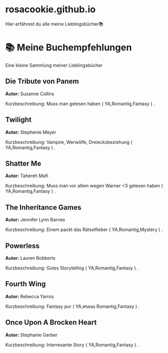 # rosacookie.github.io
Hier erfährest du alle meine Lieblingsbücher📚
<!DOCTYPE html> 
<html lang="de"> 
<head>
<meta charset="UTF-8">
</head> 
<body> 
<h1>📚 Meine Buchempfehlungen</h1>
<p>Eine kleine Sammlung meiner Lieblingsbücher</p>
<h2>Die Tribute von Panem</h2> 
<p><strong>Autor:</strong> Suzanne Collins</p> 
<p>Kurzbeschreibung: Muss man gelesen haben ( YA,Romantig,Fantasy ) .</p>  
<h2>Twilight</h2>
<p><strong>Autor:</strong> Stephenie Meyer</p> 
<p>Kurzbeschreibung: Vampire, Werwölfe, Dreiecksbeziehung ( YA,Romantig,Fantasy ) .</p> 
<h2>Shatter Me</h2> 
<p><strong>Autor:</strong> Tahereh Mafi</p> 
<p>Kurzbeschreibung: Muss man vor allem wegen Warner <3 gelesen haben ( YA,Romantig,Fantasy ) . </p> 
<h2>The Inheritance Games</h2> 
<p><strong>Autor:</strong> Jennifer Lynn Barnes</p> 
<p>Kurzbeschreibung: Einem packt das Rätselfieber ( YA,Romantig,Mystery ) .</p>  
<h2>Powerless</h2> 
<p><strong>Autor:</strong> Lauren Robberts</p> 
<p>Kurzbeschreibung: Gutes Storytelling ( YA,Romantig,Fantasy ) .</p>  
<h2>Fourth Wing</h2> 
<p><strong>Autor:</strong> Rebecca Yarros</p> 
<p>Kurzbeschreibung: Fantasy pur ( YA,etwas Romantig,Fantasy ) .</p>  
<h2>Once Upon A Brocken Heart</h2> 
<p><strong>Autor:</strong> Stephanie Garber</p> 
<p>Kurzbeschreibung: Interresante Story ( YA,Romantig,Fantasy ) .</p>  
</body> 
</html>
